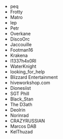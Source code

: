 - peq
- Frotty
- Matro
- lep
- Petr
- Overkane
- DiscoOrc
- Jaccouille
- Footman16
- Krakena
- I1337h4x0RI
- WaterKnight
- looking_for_help
- Blizzard Entertainment
- hiveworkshop.com
- Dionesiist
- SGT Phill
- Black_Stan
- The D3ath
- Deolrin
- Norinrad
- CRAZYRUSSIAN
- Marcos DAB
- KelThuzad
